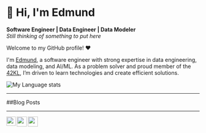 # 👋 Hi, I'm Edmund

**Software Engineer | Data Engineer | Data Modeler**  
_Still thinking of something to put here_

Welcome to my GitHub profile! ❤️

I'm <a href="https://linkedin.com/in/yoyedmundyoy">Edmund</a>, a software engineer with strong expertise in data engineering, data modeling, and AI/ML. As a problem solver and proud member of the <a href="https://42kl.edu.my/">42KL</a>, I’m driven to learn technologies and create efficient solutions.

<!--
### My Experiences 🙌
- [Senior Software Develpment Engineer (FreeCharge)](https://www.freecharge.in/) - (Jul'21-Present)
- [BAT Ambassador (Brave)](https://brave.com/) - (Apr'21-Present)
- [Software Engineer (To The New)](https://www.tothenew.com/) - (Dec'20-Jul'21)
-->

![My Language stats](https://github-readme-stats-eight-theta.vercel.app/api/top-langs/?username=yoyedmundyoy&layout=compact&langs_count=8&hide_border=true)
<br />

---

##Blog Posts
<!-- BLOG-POST-LIST:START -->
<!-- BLOG-POST-LIST:END -->

---


<a href="https://www.linkedin.com/in/yoyedmundyoy/">
  <img align="left" width="24px" src="https://cdn.simpleicons.org/linkedin"  />
</a>
<a href="mailto:edmund.tongly@gmail.com">
  <img align="left" width="26px" src="https://cdn.simpleicons.org/gmail" />
</a>
<a href="https://medium.com/@edmund.tongly">
  <img align="left" width="26px" src="https://cdn.simpleicons.org/medium/777777" />
</a>

<br />

<!--
![visitors](https://visitor-badge.laobi.icu/badge?page_id=isupersky.isupersky)
-->
